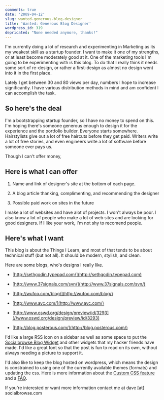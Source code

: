 ```yaml
---
comments: true
date: '2009-04-12'
slug: wanted-generous-blog-designer
title: 'Wanted: Generous Blog Designer'
wordpress_id: 319
depricated: "None needed anymore, thanks!"
---
```


I'm currently doing a lot of research and experimenting in Marketing as its my weakest skill as a startup founder.  I want to make it one of my strengths, or at least become moderately good at it.  One of the marketing tools I'm going to be experimenting with is this blog.  To do that I really think it needs some sort of re-design, or rather a first-design as almost no design went into it in the first place.

Lately I get between 30 and 80 views per day, numbers I hope to increase significantly.  I have various distribution methods in mind and am confident I can accomplish the task.


## So here's the deal


I'm a bootstrapping startup founder, so I have no money to spend on this.  I'm hoping there's someone generous enough to design it for the experience and the portfolio builder.  Everyone starts somewhere.  Hairstylists give out a lot of free haircuts before they get paid.  Writers write a lot of free stories, and even engineers write a lot of software before someone ever pays us.

Though I can't offer money,


## Here is what I can offer






  1. Name and link of designer's site at the bottom of each page.


  2. A blog article thanking, complimenting, and recommending the designer


  3. Possible paid work on sites in the future


I make a lot of websites and have alot of projects.  I won't always be poor.  I also know a lot of people who make a lot of web sites and are looking for good designers.  If I like your work, I'm not shy to recomend people.


## Here's what I want


This blog is about the Things I Learn, and most of that tends to be about technical stuff (but not all).  It should be modern, stylish, and clean.

Here are some blogs, who's designs I really like.




  * [http://sethgodin.typepad.com/](http://sethgodin.typepad.com)


  * [http://www.37signals.com/svn/](http://www.37signals.com/svn/)


  * [http://wufoo.com/blog/](http://wufoo.com/blog/)


  * [http://www.avc.com/](http://www.avc.com/)


  * [http://www.oswd.org/design/preview/id/3293](//www.oswd.org/design/preview/id/3293)


  * [http://blog.posterous.com/](http://blog.posterous.com/)


I'd like a large RSS icon on a sidebar as well as some space to put the [Socialbrowse Blog Widget](http://socialbrowse.com/blog/2009/jan/6/embed-new-socialbrowse-blog-widget-get-some-link-l/) and other widgets that my hacker friends have made.  I'd like a great font so that the post is fun to read on its own, without always needing a picture to support it.

I'd also like to keep the blog hosted on wordpress, which means the design is constrained to using one of the currently available themes (formats) and updating the css.  Here is more information about the [Custom CSS feature](http://en.wordpress.com/products/custom-css/) and a [FAQ](http://support.wordpress.com/custom-css/).

If you're interested or want more information contact me at dave [at] socialbrowse.com
